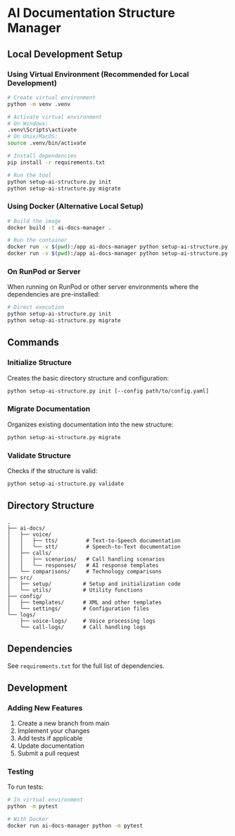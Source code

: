 # AI Documentation Structure Manager

## Local Development Setup

### Using Virtual Environment (Recommended for Local Development)

```bash
# Create virtual environment
python -m venv .venv

# Activate virtual environment
# On Windows:
.venv\Scripts\activate
# On Unix/MacOS:
source .venv/bin/activate

# Install dependencies
pip install -r requirements.txt

# Run the tool
python setup-ai-structure.py init
python setup-ai-structure.py migrate
```

### Using Docker (Alternative Local Setup)

```bash
# Build the image
docker build -t ai-docs-manager .

# Run the container
docker run -v $(pwd):/app ai-docs-manager python setup-ai-structure.py init
docker run -v $(pwd):/app ai-docs-manager python setup-ai-structure.py migrate
```

### On RunPod or Server

When running on RunPod or other server environments where the dependencies are pre-installed:

```bash
# Direct execution
python setup-ai-structure.py init
python setup-ai-structure.py migrate
```

## Commands

### Initialize Structure

Creates the basic directory structure and configuration:

```bash
python setup-ai-structure.py init [--config path/to/config.yaml]
```

### Migrate Documentation

Organizes existing documentation into the new structure:

```bash
python setup-ai-structure.py migrate
```

### Validate Structure

Checks if the structure is valid:

```bash
python setup-ai-structure.py validate
```

## Directory Structure

```
.
├── ai-docs/
│   ├── voice/
│   │   ├── tts/         # Text-to-Speech documentation
│   │   └── stt/         # Speech-to-Text documentation
│   ├── calls/
│   │   ├── scenarios/   # Call handling scenarios
│   │   └── responses/   # AI response templates
│   └── comparisons/     # Technology comparisons
├── src/
│   ├── setup/          # Setup and initialization code
│   └── utils/          # Utility functions
├── config/
│   ├── templates/      # XML and other templates
│   └── settings/       # Configuration files
└── logs/
    ├── voice-logs/     # Voice processing logs
    └── call-logs/      # Call handling logs
```

## Dependencies

See `requirements.txt` for the full list of dependencies.

## Development

### Adding New Features

1. Create a new branch from main
2. Implement your changes
3. Add tests if applicable
4. Update documentation
5. Submit a pull request

### Testing

To run tests:

```bash
# In virtual environment
python -m pytest

# With Docker
docker run ai-docs-manager python -m pytest